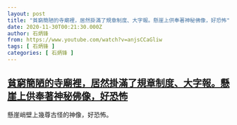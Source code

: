 ```yaml
---
layout: post
title: "貧窮簡陋的寺廟裡，居然掛滿了規章制度、大字報。懸崖上供奉著神秘佛像，好恐怖"
date: 2020-11-30T00:21:30.000Z
author: 石炳锋
from: https://www.youtube.com/watch?v=anjsCCaGliw
tags: [ 石炳锋 ]
categories: [ 石炳锋 ]
---
```

<!--1606695690000-->
[貧窮簡陋的寺廟裡，居然掛滿了規章制度、大字報。懸崖上供奉著神秘佛像，好恐怖](https://www.youtube.com/watch?v=anjsCCaGliw)
------

<div>
懸崖峭壁上幾尊古怪的神像，好恐怖。
</div>
